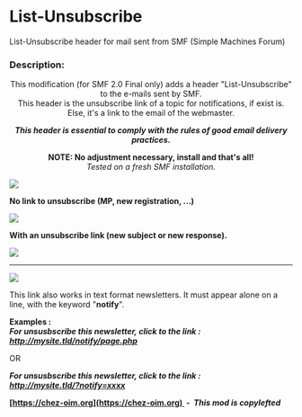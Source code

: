 # List-Unsubscribe
List-Unsubscribe header for mail sent from SMF (Simple Machines Forum)

<div id="descript">

### Description:

<div align="center">

This modification (for SMF 2.0 Final only) adds a header "List-Unsubscribe" to the e-mails sent by SMF.  
This header is the unsubscribe link of a topic for notifications, if exist is. Else, it's a link to the email of the webmaster.  

**_This header is essential to comply with the rules of good email delivery practices._**  

**NOTE: No adjustment necessary, install and that's all!**  
_Tested on a fresh SMF installation._  
</div>

![](https://i.imgur.com/5e2qvzE.png)  

<span class="bbc_u">**No link to unsubscribe (MP, new registration, ...)**</span>  

![](https://i.imgur.com/8MzVi2I.png)  

<span class="bbc_u">**With an unsubscribe link (new subject or new response).**</span>  

![](https://i.imgur.com/xidrSlW.png)  

* * *

![](https://i.imgur.com/DM93QfE.png)  

This link also works in text format newsletters. It must appear alone on a line, with the keyword "**notify**".  

**Examples :**  
_**For unsusbscribe this newsletter, click to the link :  
http://mysite.tld/notify/page.php**_  

OR  

_**For unsusbscribe this newsletter, click to the link :  
http://mysite.tld/?notify=xxxx**_  

**[https://chez-oim.org](https://chez-oim.org)  -  _This mod is copylefted_**  
</div>

